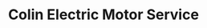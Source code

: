 ---
title: "Colin Electric Motor Service"
url: /lincoln/colin-electric-motor-service/
shop: shop
---